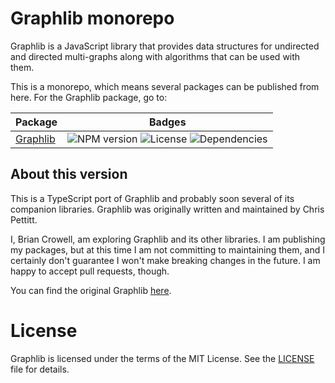 # Graphlib monorepo

Graphlib is a JavaScript library that provides data structures for undirected and directed multi-graphs along with algorithms that can be used with them.

This is a monorepo, which means several packages can be published from here.
For the Graphlib package, go to:

| Package | Badges |
| -- | -- |
| [Graphlib](packages/graphlib) | ![NPM version](https://img.shields.io/npm/v/@fluggo/graphlib) ![License](https://img.shields.io/github/license/fluggo/graphlib)  ![Dependencies](https://img.shields.io/librariesio/release/npm/@fluggo/graphlib) |

## About this version

This is a TypeScript port of Graphlib and probably soon several of its companion libraries.
Graphlib was originally written and maintained by Chris Pettitt.

I, Brian Crowell, am exploring Graphlib and its other libraries.
I am publishing my packages, but at this time I am not committing to maintaining them, and I certainly don't guarantee I won't make breaking changes in the future.
I am happy to accept pull requests, though.

You can find the original Graphlib [here](https://github.com/dagrejs/graphlib).

# License

Graphlib is licensed under the terms of the MIT License. See the [LICENSE](LICENSE) file for details.

[npm package manager]: http://npmjs.org/
